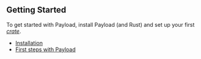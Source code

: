 ## Getting Started

To get started with Payload, install Payload (and Rust) and set up your first
[*crate*][def-crate].

* [Installation](installation.md)
* [First steps with Payload](first-steps.md)

[def-crate]:  ../appendix/glossary.md#crate  '"crate" (glossary entry)'
